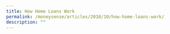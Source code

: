```yaml
---
title: How Home Loans Work
permalink: /moneysense/articles/2018/10/how-home-loans-work/
description: ""
---
```

